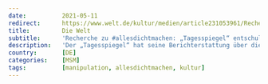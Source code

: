 ```yaml
---
date:          2021-05-11
redirect:      https://www.welt.de/kultur/medien/article231053961/Recherche-zu-allesdichtmachen-Tagesspiegel-entschuldigt-sich.html
title:         Die Welt
subtitle:      'Recherche zu #allesdichtmachen: „Tagesspiegel“ entschuldigt sich'
description:   'Der „Tagesspiegel“ hat seine Berichterstattung über die Aktion #allesdichtmachen einer kritischen Bewertung unterzogen. Dabei kam heraus, dass bei einer Recherche „handwerkliche Fehler“ unterlaufen seien.'
country:       [DE]
categories:    [MSM]
tags:          [manipulation, allesdichtmachen, kultur]
---
```

